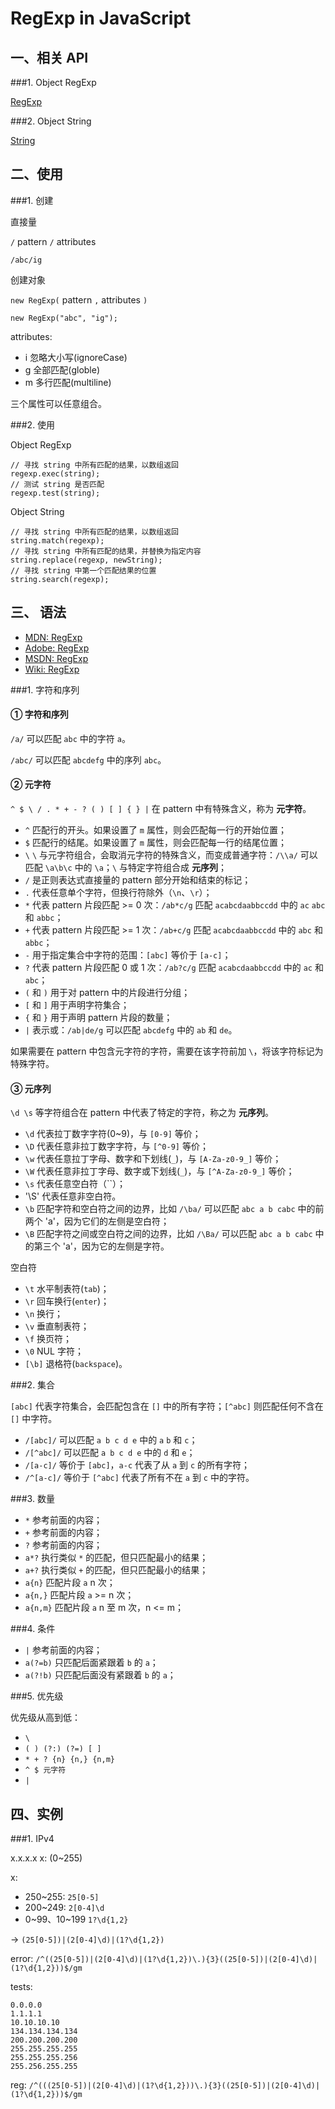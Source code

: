 RegExp in JavaScript
====

一、相关 API
----

###1. Object RegExp

[RegExp](https://github.com/LearnShare/blog/blob/master/posts/drafts/javascript/js_object-regexp.md)

###2. Object String

[String](https://github.com/LearnShare/blog/blob/master/posts/drafts/javascript/js_object-string.md)

二、使用
----

###1. 创建

直接量

`/` pattern `/` attributes

	/abc/ig

创建对象

`new RegExp(` pattern `,` attributes `)`

	new RegExp("abc", "ig");

attributes:

+ i 忽略大小写(ignoreCase)
+ g 全部匹配(globle)
+ m 多行匹配(multiline)

三个属性可以任意组合。

###2. 使用

Object RegExp

	// 寻找 string 中所有匹配的结果，以数组返回
	regexp.exec(string);
	// 测试 string 是否匹配
	regexp.test(string);

Object String

	// 寻找 string 中所有匹配的结果，以数组返回
	string.match(regexp);
	// 寻找 string 中所有匹配的结果，并替换为指定内容
	string.replace(regexp, newString);
	// 寻找 string 中第一个匹配结果的位置
	string.search(regexp);

三、 语法
----

+ [MDN: RegExp](https://developer.mozilla.org/zh-CN/docs/Web/JavaScript/Reference/Global_Objects/RegExp)
+ [Adobe: RegExp](http://help.adobe.com/zh_CN/as3/dev/WS5b3ccc516d4fbf351e63e3d118a9b90204-7ea9.html)
+ [MSDN: RegExp](http://msdn.microsoft.com/zh-cn/library/vstudio/ae5bf541(v=vs.100).aspx)
+ [Wiki: RegExp](http://zh.wikipedia.org/wiki/%E6%AD%A3%E5%88%99%E8%A1%A8%E8%BE%BE%E5%BC%8F)

###1. 字符和序列

#### ① 字符和序列

`/a/` 可以匹配 `abc` 中的字符 `a`。

`/abc/` 可以匹配 `abcdefg` 中的序列 `abc`。

#### ② 元字符

`^ $ \ / . * + - ? ( ) [ ] { } |` 在 pattern 中有特殊含义，称为 **元字符**。

+ `^` 匹配行的开头。如果设置了 `m` 属性，则会匹配每一行的开始位置；
+ `$` 匹配行的结尾。如果设置了 `m` 属性，则会匹配每一行的结尾位置；
+ `\` `\` 与元字符组合，会取消元字符的特殊含义，而变成普通字符：`/\\a/` 可以匹配 `\a\b\c` 中的 `\a`；`\` 与特定字符组合成 **元序列**；
+ `/` 是正则表达式直接量的 pattern 部分开始和结束的标记；
+ `.` 代表任意单个字符，但换行符除外（`\n`、`\r`）；
+ `*` 代表 pattern 片段匹配 >= 0 次：`/ab*c/g` 匹配 `acabcdaabbccdd` 中的 `ac` `abc` 和 `abbc`；
+ `+` 代表 pattern 片段匹配 >= 1 次：`/ab+c/g` 匹配 `acabcdaabbccdd` 中的 `abc` 和 `abbc`；
+ `-` 用于指定集合中字符的范围：`[abc]` 等价于 `[a-c]`；
+ `?` 代表 pattern 片段匹配 0 或 1 次：`/ab?c/g` 匹配 `acabcdaabbccdd` 中的 `ac` 和 `abc`；
+ `(` 和 `)` 用于对 pattern 中的片段进行分组；
+ `[` 和 `]` 用于声明字符集合；
+ `{` 和 `}` 用于声明 pattern 片段的数量；
+ `|` 表示或：`/ab|de/g` 可以匹配 `abcdefg` 中的 `ab` 和 `de`。

如果需要在 pattern 中包含元字符的字符，需要在该字符前加 `\`，将该字符标记为特殊字符。

#### ③ 元序列

`\d \s` 等字符组合在 pattern 中代表了特定的字符，称之为 **元序列**。

+ `\d` 代表拉丁数字字符(0~9)，与 `[0-9]` 等价；
+ `\D` 代表任意非拉丁数字字符，与 `[^0-9]` 等价；
+ `\w` 代表任意拉丁字母、数字和下划线(`_`)，与 `[A-Za-z0-9_]` 等价；
+ `\W` 代表任意非拉丁字母、数字或下划线(`_`)，与 `[^A-Za-z0-9_]` 等价；
+ `\s` 代表任意空白符（``）；
+ '\S' 代表任意非空白符。
+ `\b` 匹配字符和空白符之间的边界，比如 `/\ba/` 可以匹配 `abc a b cabc` 中的前两个 'a'，因为它们的左侧是空白符；
+ `\B` 匹配字符之间或空白符之间的边界，比如 `/\Ba/` 可以匹配 `abc a b cabc` 中的第三个 'a'，因为它的左侧是字符。

空白符

+ `\t` 水平制表符(`tab`)；
+ `\r` 回车换行(`enter`)；
+ `\n` 换行；
+ `\v` 垂直制表符；
+ `\f` 换页符；
+ `\0` NUL 字符；
+ `[\b]` 退格符(`backspace`)。

###2. 集合

`[abc]` 代表字符集合，会匹配包含在 `[]` 中的所有字符；`[^abc]` 则匹配任何不含在 `[]` 中字符。

+ `/[abc]/` 可以匹配 `a b c d e` 中的 `a` `b` 和 `c`；
+ `/[^abc]/` 可以匹配 `a b c d e` 中的 `d` 和 `e`；
+ `/[a-c]/` 等价于 `[abc]`，`a-c` 代表了从 `a` 到 `c` 的所有字符；
+ `/^[a-c]/` 等价于 `[^abc]` 代表了所有不在 `a` 到 `c` 中的字符。

###3. 数量

+ `*` 参考前面的内容；
+ `+` 参考前面的内容；
+ `?` 参考前面的内容；
+ `a*?` 执行类似 `*` 的匹配，但只匹配最小的结果；
+ `a+?` 执行类似 `+` 的匹配，但只匹配最小的结果；
+ `a{n}` 匹配片段 `a` n 次；
+ `a{n,}` 匹配片段 `a` >= n 次；
+ `a{n,m}` 匹配片段 `a` n 至 m 次，n <= m；

###4. 条件

+ `|` 参考前面的内容；
+ `a(?=b)` 只匹配后面紧跟着 `b` 的 `a`；
+ `a(?!b)` 只匹配后面没有紧跟着 `b` 的 `a`；

###5. 优先级

优先级从高到低：

+ `\`
+ `( ) (?:) (?=) [ ]`
+ `* + ? {n} {n,} {n,m}`
+ `^ $ 元字符`
+ `|`

四、实例
----

###1. IPv4

x.x.x.x x: (0~255)

x: 

+ 250~255: `25[0-5]`
+ 200~249: `2[0-4]\d`
+ 0~99、10~199 `1?\d{1,2}`

-> `(25[0-5])|(2[0-4]\d)|(1?\d{1,2})`

error: `/^((25[0-5])|(2[0-4]\d)|(1?\d{1,2})\.){3}((25[0-5])|(2[0-4]\d)|(1?\d{1,2}))$/gm`

tests:

	0.0.0.0
	1.1.1.1
	10.10.10.10
	134.134.134.134
	200.200.200.200
	255.255.255.255
	255.255.255.256
	255.256.255.255

reg: `/^(((25[0-5])|(2[0-4]\d)|(1?\d{1,2}))\.){3}((25[0-5])|(2[0-4]\d)|(1?\d{1,2}))$/gm`